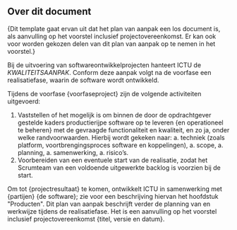 ## Over dit document

{Dit template gaat ervan uit dat het plan van aanpak een los document is, als aanvulling op het voorstel inclusief projectovereenkomst. Er kan ook voor worden gekozen delen van dit plan van aanpak op te nemen in het voorstel.}

Bij de uitvoering van softwareontwikkelprojecten hanteert ICTU de $KWALITEITSAANPAK$. Conform deze aanpak volgt na de voorfase een realisatiefase, waarin de software wordt ontwikkeld.

Tijdens de voorfase {voorfaseproject} zijn de volgende activiteiten uitgevoerd:

1. Vaststellen of het mogelijk is om binnen de door de opdrachtgever gestelde kaders productierijpe software op te leveren {en operationeel te beheren} met de gevraagde functionaliteit en kwaliteit, en zo ja, onder welke randvoorwaarden. Hierbij wordt gekeken naar:
    a. techniek (zoals platform, voortbrengingsproces software en koppelingen),
    a. scope,
    a. planning,
    a. samenwerking,
    a. risico’s.
1. Voorbereiden van een eventuele start van de realisatie, zodat het Scrumteam van een voldoende uitgewerkte backlog is voorzien bij de start.

Om tot {projectresultaat} te komen, ontwikkelt ICTU in samenwerking met {partijen} {de software}; zie voor een beschrijving hiervan het hoofdstuk "Producten". Dit plan van aanpak beschrijft verder de planning van en werkwijze tijdens de realisatiefase. Het is een aanvulling op het voorstel inclusief projectovereenkomst {titel, versie en datum}.
